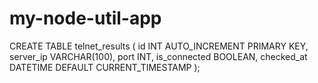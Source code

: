 # my-node-util-app



CREATE TABLE telnet_results (
    id INT AUTO_INCREMENT PRIMARY KEY,
    server_ip VARCHAR(100),
    port INT,
    is_connected BOOLEAN,
    checked_at DATETIME DEFAULT CURRENT_TIMESTAMP
);
